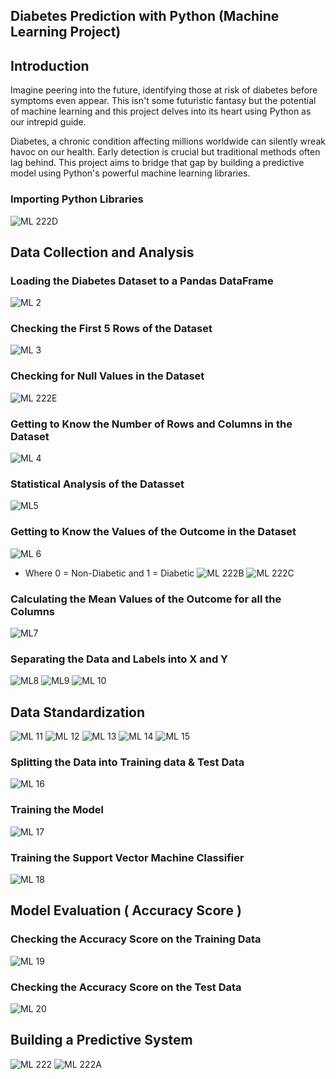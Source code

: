 ## Diabetes Prediction with Python (Machine Learning Project) 

## Introduction 
Imagine peering into the future, identifying those at risk of diabetes before symptoms even appear. This isn't some futuristic fantasy but the potential of machine learning and this project delves into its heart using Python as our intrepid guide.

Diabetes, a chronic condition affecting millions worldwide can silently wreak havoc on our health. Early detection is crucial but traditional methods often lag behind. This project aims to bridge that gap by building a predictive model using Python's powerful machine learning libraries.

 
  ### Importing Python Libraries
  ![ML 222D](https://github.com/Projects-Analysis/Diabetes-Prediction-with-Python-/assets/149543175/8d67fd7b-6b8d-4cb4-9590-b544f7c5ae74)


## Data Collection and Analysis

### Loading the Diabetes Dataset to a Pandas DataFrame 
![ML 2](https://github.com/Projects-Analysis/Diabetes-Prediction-with-Python-/assets/149543175/74649b4d-4ac3-4ce8-b656-5f15c25c739e)

### Checking the First 5 Rows of the Dataset
![ML 3](https://github.com/Projects-Analysis/Diabetes-Prediction-with-Python-/assets/149543175/d184eba6-8803-4a9f-9ef5-50aa4c16c7ff)

### Checking for Null Values in the Dataset
![ML 222E](https://github.com/Projects-Analysis/Diabetes-Prediction-with-Python-/assets/149543175/d55fee89-d0cf-4ad1-8774-8ff56df08ddb)


### Getting to Know the Number of Rows and Columns in the Dataset 
![ML 4](https://github.com/Projects-Analysis/Diabetes-Prediction-with-Python-/assets/149543175/718fade8-665b-4a06-b742-f10640ed2f1f)

### Statistical Analysis of the Datasset
![ML5](https://github.com/Projects-Analysis/Diabetes-Prediction-with-Python-/assets/149543175/1337ffce-a2ca-4242-9784-1b42fab22ab3)

### Getting to Know the Values of the Outcome in the Dataset

![ML 6](https://github.com/Projects-Analysis/Diabetes-Prediction-with-Python-/assets/149543175/81f40b09-0b76-46d2-8095-ac51b2ee65c0)
* Where 0 = Non-Diabetic and 1 = Diabetic
![ML 222B](https://github.com/Projects-Analysis/Diabetes-Prediction-with-Python-/assets/149543175/3e618656-2b84-47d3-a1a9-e6930bf7004a)
![ML 222C](https://github.com/Projects-Analysis/Diabetes-Prediction-with-Python-/assets/149543175/d19feae2-7d76-41dd-b031-e1f62f6f973e)


### Calculating the Mean  Values of the Outcome for all the Columns
![ML7](https://github.com/Projects-Analysis/Diabetes-Prediction-with-Python-/assets/149543175/66f95cc3-55de-45b2-8d1f-33a7a015a16a)

### Separating the Data and Labels into X and Y 
![ML8](https://github.com/Projects-Analysis/Diabetes-Prediction-with-Python-/assets/149543175/3c055f52-8e3d-4328-9769-ffed6613d63e)
![ML9](https://github.com/Projects-Analysis/Diabetes-Prediction-with-Python-/assets/149543175/3ffabead-3947-4fc4-9348-11af2cacc080)
![ML 10](https://github.com/Projects-Analysis/Diabetes-Prediction-with-Python-/assets/149543175/53633b45-d290-4862-8d91-20d2b2a42ab1)

## Data Standardization 
![ML 11](https://github.com/Projects-Analysis/Diabetes-Prediction-with-Python-/assets/149543175/6db5ce2f-2edb-443e-963b-80c23aee65bb)
![ML 12](https://github.com/Projects-Analysis/Diabetes-Prediction-with-Python-/assets/149543175/b8348dbe-e025-4ee3-9035-e2e800678abe)
![ML 13](https://github.com/Projects-Analysis/Diabetes-Prediction-with-Python-/assets/149543175/ac2d3309-e6b1-407c-a8a7-5683c105e35d)
![ML 14](https://github.com/Projects-Analysis/Diabetes-Prediction-with-Python-/assets/149543175/7b30be99-9bcf-4f36-a74d-c5164bae8070)
![ML 15](https://github.com/Projects-Analysis/Diabetes-Prediction-with-Python-/assets/149543175/ebf923ed-4eed-4690-917c-27a23591fc3d)

### Splitting the Data into Training data & Test Data 
![ML 16](https://github.com/Projects-Analysis/Diabetes-Prediction-with-Python-/assets/149543175/b6048d0e-c983-4b6c-b883-6c9d90939902)

### Training the  Model
![ML 17](https://github.com/Projects-Analysis/Diabetes-Prediction-with-Python-/assets/149543175/c77bc1c9-43ac-4043-8d2f-4996dd4070ea)
 

### Training the Support Vector Machine Classifier 
![ML 18](https://github.com/Projects-Analysis/Diabetes-Prediction-with-Python-/assets/149543175/e3e6410f-4f99-4e2a-b62b-0a99fb7a22bb)


## Model Evaluation ( Accuracy Score )
### Checking the Accuracy Score on the Training Data 
![ML 19](https://github.com/Projects-Analysis/Diabetes-Prediction-with-Python-/assets/149543175/8dbd5854-2015-49ad-ab2e-00875146e947)

### Checking the Accuracy Score on the Test Data
![ML 20](https://github.com/Projects-Analysis/Diabetes-Prediction-with-Python-/assets/149543175/be0af4a7-88ad-4d51-85e2-75ef0af57c0e)

## Building a Predictive System
![ML 222](https://github.com/Projects-Analysis/Diabetes-Prediction-with-Python-/assets/149543175/e78d0a42-6043-417c-a587-a6716745de49)
![ML 222A](https://github.com/Projects-Analysis/Diabetes-Prediction-with-Python-/assets/149543175/5553a126-a3c6-4527-926a-4b430c8fa0c7)
